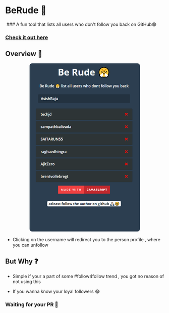 # BeRude 😤
<img src="https://forthebadge.com/images/badges/made-with-javascript.svg" alt="" class="mx-auto d-block space" />
### A fun tool that lists all users who don't follow you back on GitHub😁

### [Check it out here] 


## Overview 👀

<p align="center">
<img src="meta/pic.png" style="border-radius:8px" width="350">
  
</p>

- Clicking on the username will redirect you to the person profile , where you can unfollow

## But Why ❓

- Simple if your a part of some #follow4follow trend , you got no reason of not using this

- If you wanna know your loyal followers 😂

### Waiting for your PR 🤝

[check it out here]: http://asishraju.me/BeRude/
